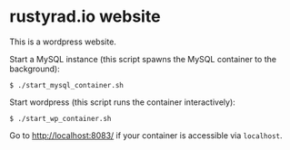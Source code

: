 # rustyrad.io website

This is a wordpress website.

Start a MySQL instance (this script spawns the MySQL container to the background):

    $ ./start_mysql_container.sh

Start wordpress (this script runs the container interactively):
    
    $ ./start_wp_container.sh

Go to [http://localhost:8083/](localhost:8083/) if your container is accessible via `localhost`.
